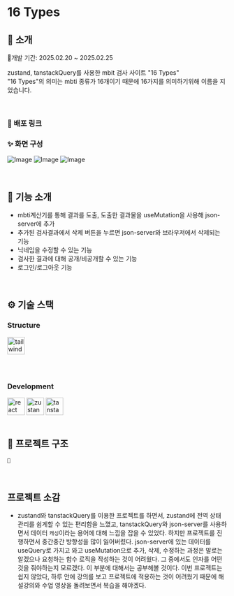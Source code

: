 # 16 Types

</div> 

## 📝 소개
📅개발 기간: 2025.02.20 ~ 2025.02.25

zustand, tanstackQuery를 사용한  mbit 검사 사이트 "16 Types"<br/>
"16 Types"의 의미는 mbti 종류가 16개이기 때문에 16가지를 의미하기위해 이름을 지었습니다.

<br />

### 💬 배포 링크


### ✨ 화면 구성
![Image](https://github.com/user-attachments/assets/15caef2f-03fc-4b88-baba-eb70433980dd)
![Image](https://github.com/user-attachments/assets/6639b312-08c1-4a59-93ad-038189fc08f1)
![Image](https://github.com/user-attachments/assets/fff90c2a-b78b-4789-880f-e4d92460c708)


<br />

## 📄 기능 소개
- mbti계산기를 통해 결과를 도출, 도출한 결과물을 useMutation을 사용해 json-server에 추가
- 추가된 검사결과에서 삭제 버튼을 누르면 json-server와 브라우저에서 삭제되는 기능
- 닉네임을 수정할 수 있는 기능
- 검사한 결과에 대해 공개/비공개할 수 있는 기능
- 로그인/로그아웃 기능

<br />

## ⚙ 기술 스택

### Structure
<div>
  <img src="https://cdn.jsdelivr.net/gh/devicons/devicon/icons/tailwindcss/tailwindcss-original-wordmark.svg" height="40" alt="tailwindcss logo"  />
</div>

###
<div />
<br />
    
### Development
<div>
<img src="https://cdn.jsdelivr.net/gh/devicons/devicon/icons/react/react-original.svg" height="40" alt="react logo"  />
  <img src="https://user-images.githubusercontent.com/958486/218346783-72be5ae3-b953-4dd7-b239-788a882fdad6.svg" height="40" alt="zustand logo"  />
  <img src="https://images.seeklogo.com/logo-png/43/2/react-query-logo-png_seeklogo-435661.png" height="40" alt="tanstackQuery logo"  />
</div>



<br />

## 📁 프로젝트 구조
```markdown
📁

```
<br />

## 프로젝트 소감
- zustand와 tanstackQuery를 이용한 프로젝트를 하면서, zustand에 전역 상태 관리를 쉽게할 수 있는 편리함을 느꼈고, tanstackQuery와 json-server를 사용하면서 데이터 `캐싱`이라는 용어에 대해 느낌을 잡을 수 있었다. 하지만 프로젝트를 진행하면서 중간중간 방향성을 많이 잃어버렸다. json-server에 있는 데이터를 useQuery로 가지고 와고 useMutation으로 추가, 삭제, 수정하는 과정은 말로는 알겠으나 요청하는 함수 로직을 작성하는 것이 어려웠다. 그 중에서도 인자를 어떤 것을 줘야하는지 모르겠다. 이 부분에 대해서는 공부헤볼 것이다. 이번 프로젝트는 쉽지 않았다, 하루 안에 강의를 보고 프로젝트에 적용하는 것이 어려웠기 때문에 해설강의와 수업 영상을 돌려보면서 복습을 해야겠다.
